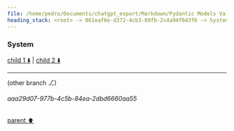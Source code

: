 ```yaml
---
file: /home/pedro/Documents/chatgpt_export/Markdown/Pydantic Models Validate Grammar.md
heading_stack: <root> -> 061eaf6e-d372-4cb3-89fb-2c4a94f643f6 -> System -> cc0cd000-c5d4-4660-bc2e-8fe013b3c090 -> System
---
```

### System

[child 1 ⬇️](#aaa29d07-977b-4c5b-84ea-2dbd6660aa55) | [child 2 ⬇️](#aaa20921-bbd5-452a-ad2c-99306efcc68e)

---

(other branch ⎇)
###### aaa29d07-977b-4c5b-84ea-2dbd6660aa55
[parent ⬆️](#cc0cd000-c5d4-4660-bc2e-8fe013b3c090)
